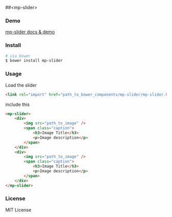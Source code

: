 ##&lt;mp-slider&gt;


### Demo

[mp-slider docs & demo](http://minas.pachnis.com/projects/mp-slider/bower_components/mp-slider/)


### Install

```bash
# via bower
$ bower install mp-slider
```

### Usage

Load the slider

```html
<link rel="import" href="path_to_bower_components/mp-slider/mp-slider.html" />
```

include this

```html
<mp-slider>
    <div>
        <img src="path_to_image" />
        <span class="caption">
            <h3>Image Title</h3>
            <p>Image description</p>
        </span>
    </div>
    <div>
        <img src="path_to_image" />
        <span class="caption">
            <h3>Image Title</h3>
            <p>Image description</p>
        </span>
    </div>
</mp-slider>
```

### License

MIT License
